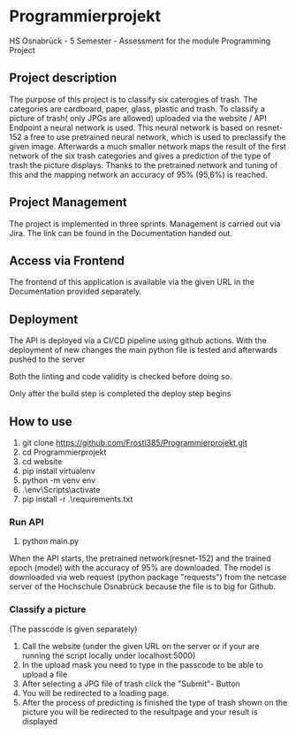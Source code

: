 # Programmierprojekt

HS Osnabrück - 5 Semester - Assessment for the module Programming Project

## Project description

The purpose of this project is to classify six caterogies of trash. The categories are cardboard, paper, glass, plastic and trash. 
To classify a picture of trash( only JPGs are allowed) uploaded via the website / API Endpoint a neural network is used. This neural network is based on resnet-152 a free to use pretrained neural network, which is used to preclassify the given image. Afterwards a much smaller network maps the result of the first network of the six trash categories and gives a prediction of the type of trash the picture displays.
Thanks to the pretrained network and tuning of this and the mapping network an accuracy of 95% (95,6%) is reached.

## Project Management

The project is implemented in three sprints. Management is carried out via Jira. The link can be found in the Documentation handed out. 

## Access via Frontend

The frontend of this application is available via the given URL in the Documentation provided separately.

## Deployment

The API is deployed via a CI/CD pipeline using github actions. With the deployment of new changes the main python file is tested and afterwards pushed to the server 

Both the linting and code validity is checked before doing so.

Only after the build step is completed the deploy step begins

## How to use

1. git clone https://github.com/Frosti385/Programmierprojekt.git
2. cd Programmierprojekt 
3. cd website
4. pip install virtualenv
5. python -m venv env
6. .\env\Scripts\activate
7. pip install -r .\requirements.txt

### Run API

1. python main.py

When the API starts, the pretrained network(resnet-152) and the trained epoch (model) with the accuracy of 95% are downloaded. The model is downloaded via web request (python package "requests") from the netcase server of the Hochschule Osnabrück because the file is to big for Github.

### Classify a picture
(The passcode is given separately)

1. Call the website (under the given URL on the server or if your are running the script locally under localhost:5000)
1. In the upload mask you need to type in the passcode to be able to upload a file
1. After selecting a JPG file of trash click the "Submit"- Button
1. You will be redirected to a loading page. 
1. After the process of predicting is finished the type of trash shown on the picture you will be redirected to the resultpage and your result is displayed



